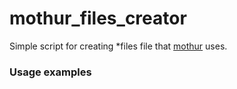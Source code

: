 # mothur_files_creator

Simple script for creating \*files file that [mothur](https://www.mothur.org/) uses.

### Usage examples
